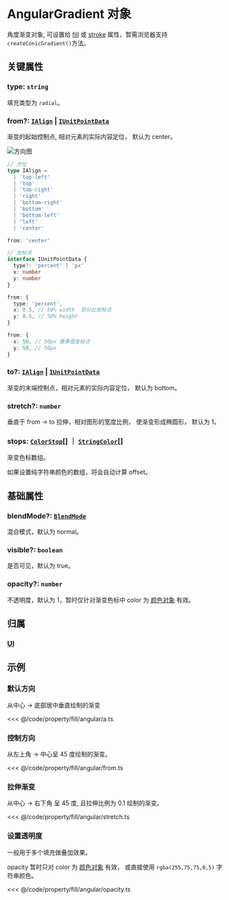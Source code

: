 <script setup>
import Case from '/component/Case.vue'
</script>

# AngularGradient 对象

角度渐变对象, 可设置给 [fill](/reference/property/fill.md) 或 [stroke](/reference/property/stroke.md) 属性，暂需浏览器支持`createConicGradient()`方法。

<case name="Angular"  editor=false></case>

## 关键属性

### type: `string`

填充类型为 `radial`。

### from?: [`IAlign`](/api/modules.md#ialign) | [`IUnitPointData`](/api/interfaces/IUnitPointData.md)

渐变的起始控制点, 相对元素的实际内容定位， 默认为 center。

<!-- ```ts
from: {x: 0.5, y: 0.5} // 中心
``` -->

![方向图](/svg/deriction.svg)

```ts
// 方位
type IAlign =
  | 'top-left'
  | 'top'
  | 'top-right'
  | 'right'
  | 'bottom-right'
  | 'bottom'
  | 'bottom-left'
  | 'left'
  | 'center'

from: 'center'

// 坐标点
interface IUnitPointData {
  type?: 'percent' | 'px'
  x: number
  y: number
}

from: {
  type: 'percent',
  x: 0.5, // 50% width  百分比坐标点
  y: 0.5, // 50% height
}

from: {
  x: 50, // 50px 像素值坐标点
  y: 50, // 50px
}
```

### to?: [`IAlign`](/api/modules.md#ialign) | [`IUnitPointData`](/api/interfaces/IUnitPointData.md)

渐变的末端控制点，相对元素的实际内容定位， 默认为 bottom。

<!-- ```ts
to: {x: 0.5, y: 1} // 底部居中
``` -->

### stretch?: `number`

垂直于 from -> to 拉伸，相对图形的宽度比例， 使渐变形成椭圆形， 默认为 1。

### stops: [`ColorStop`](/reference/interface/ui/Color.md#colorstop)[] ｜ [`StringColor`](/reference/interface/ui/Color.md#stringcolor)[]

渐变色标数组。

如果设置纯字符串颜色的数组，将会自动计算 offset。

## 基础属性

### blendMode?: [`BlendMode`](/reference/property/blendMode.md)

混合模式，默认为 normal。

### visible?: `boolean`

是否可见，默认为 true。

### opacity?: `number`

不透明度，默认为 1，暂时仅针对渐变色标中 color 为 [颜色对象](/reference/interface/ui/Color.md#rgb) 有效。

## 归属

### [UI](/reference/display/UI.md)

## 示例

<case name="Angular" index=0 editor=false></case>

### 默认方向

从中心 -> 底部居中垂直绘制的渐变

<<< @/code/property/fill/angular/a.ts

<case name="Angular" index=2 editor=false></case>

### 控制方向

从左上角 -> 中心呈 45 度绘制的渐变。

<<< @/code/property/fill/angular/from.ts

<case name="Angular" index=1 editor=false></case>

### 拉伸渐变

从中心 -> 右下角 呈 45 度, 且拉伸比例为 0.1 绘制的渐变。

<<< @/code/property/fill/angular/stretch.ts

<case name="Angular" index=6 editor=false></case>

### 设置透明度

一般用于多个填充做叠加效果。

opacity 暂时只对 color 为 [颜色对象](/reference/interface/ui/Color.md#rgb) 有效， 或直接使用 `rgba(255,75,75,0,5)` 字符串颜色。

<<< @/code/property/fill/angular/opacity.ts
